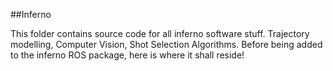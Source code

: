 ##Inferno

This folder contains source code for all inferno software stuff. Trajectory modelling, Computer Vision, Shot Selection Algorithms. Before being added to the inferno
ROS package, here is where it shall reside!
